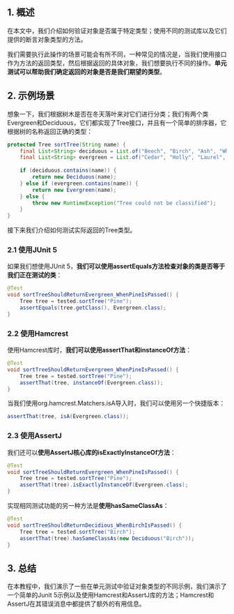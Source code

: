 ## 1. 概述

在本文中，我们介绍如何验证对象是否属于特定类型；使用不同的测试库以及它们提供的断言对象类型的方法。

我们需要执行此操作的场景可能会有所不同，一种常见的情况是，当我们使用接口作为方法的返回类型，然后根据返回的具体对象，我们想要执行不同的操作。**单元测试可以帮助我们确定返回的对象是否是我们期望的类型**。

## 2. 示例场景

想象一下，我们根据树木是否在冬天落叶来对它们进行分类；我们有两个类Evergreen和Deciduous，它们都实现了Tree接口，并且有一个简单的排序器，它根据树的名称返回正确的类型：

```java
protected Tree sortTree(String name) {
	final List<String> deciduous = List.of("Beech", "Birch", "Ash", "Whitebeam", "Hornbeam", "Hazel & Willow");
	final List<String> evergreen = List.of("Cedar", "Holly", "Laurel", "Olive", "Pine");
    
	if (deciduous.contains(name)) {
		return new Deciduous(name);
	} else if (evergreen.contains(name)) {
		return new Evergreen(name);
	} else {
		throw new RuntimeException("Tree could not be classified");
	}
}
```

接下来我们介绍如何测试实际返回的Tree类型。

### 2.1 使用JUnit 5

如果我们想使用JUnit 5，**我们可以使用assertEquals方法检查对象的类是否等于我们正在测试的类**：

```java
@Test
void sortTreeShouldReturnEvergreen_WhenPineIsPassed() {
    Tree tree = tested.sortTree("Pine");
    assertEquals(tree.getClass(), Evergreen.class);
}
```

### 2.2 使用Hamcrest

使用Hamcrest库时，**我们可以使用assertThat和instanceOf方法**：

```java
@Test
void sortTreeShouldReturnEvergreen_WhenPineIsPassed() {
    Tree tree = tested.sortTree("Pine");
    assertThat(tree, instanceOf(Evergreen.class));
}
```

当我们使用org.hamcrest.Matchers.isA导入时，我们可以使用另一个快捷版本：

```java
assertThat(tree, isA(Evergreen.class));
```

### 2.3 使用AssertJ

我们还可以**使用AssertJ核心库的isExactlyInstanceOf方法**：

```java
@Test
void sortTreeShouldReturnEvergreen_WhenPineIsPassed() {
    Tree tree = tested.sortTree("Pine");
    assertThat(tree).isExactlyInstanceOf(Evergreen.class);
}
```

实现相同测试功能的另一种方法是**使用hasSameClassAs**：

```java
@Test
void sortTreeShouldReturnDecidious_WhenBirchIsPassed() {
    Tree tree = tested.sortTree("Birch");
    assertThat(tree).hasSameClassAs(new Deciduous("Birch"));
}
```

## 3. 总结

在本教程中，我们演示了一些在单元测试中验证对象类型的不同示例，我们演示了一个简单的Junit 5示例以及使用Hamcrest和AssertJ库的方法；Hamcrest和AssertJ在其错误消息中都提供了额外的有用信息。